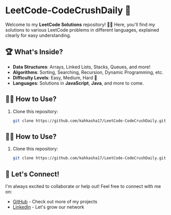 # LeetCode-CodeCrushDaily 🚀

Welcome to my **LeetCode Solutions** repository! 👩‍💻 Here, you'll find my solutions to various LeetCode problems in different languages, explained clearly for easy understanding.

## 🏆 What's Inside?

- **Data Structures**: Arrays, Linked Lists, Stacks, Queues, and more!
- **Algorithms**: Sorting, Searching, Recursion, Dynamic Programming, etc.
- **Difficulty Levels**: Easy, Medium, Hard 💪
- **Languages**: Solutions in **JavaScript**, **Java**, and more to come.

    
## 🧑‍💻 How to Use?

1. Clone this repository:
   ```bash
   git clone https://github.com/kahkasha17/LeetCode-CodeCrushDaily.git

## 🧑‍💻 How to Use?

1. Clone this repository:
   ```bash
   git clone https://github.com/kahkasha17/LeetCode-CodeCrushDaily.git
   
## 🔗 Let's Connect!

I'm always excited to collaborate or help out! Feel free to connect with me on:

- [GitHub](https://github.com/kahkasha17) - Check out more of my projects
- [LinkedIn](https://linkedin.com/in/kahkasha1711) - Let's grow our network


